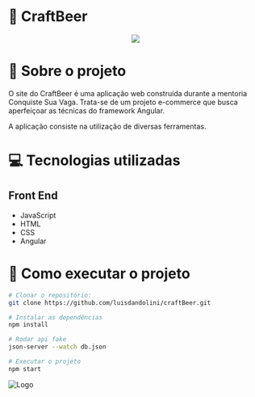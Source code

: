 # :beer: CraftBeer

<p align="center"><img src="http://img.shields.io/static/v1?label=STATUS&message=EM%20DESENVOLVIMENTO&color=GREEN&style=for-the-badge"/></p>

# :open_book: Sobre o projeto 

O site do CraftBeer é uma aplicação web construída durante a mentoria Conquiste Sua Vaga. Trata-se de um projeto e-commerce que busca aperfeiçoar as técnicas do framework Angular.

A aplicação consiste na utilização de diversas ferramentas.

# :computer: Tecnologias utilizadas 
## Front End
- JavaScript
- HTML
- CSS
- Angular

# :runner: Como executar o projeto

```bash
# Clonar o repositório:
git clone https://github.com/luisdandolini/craftBeer.git

# Instalar as dependências
npm install

# Rodar api fake
json-server --watch db.json

# Executar o projeto
npm start
```
![Logo](https://uploaddeimagens.com.br/images/004/078/261/full/Screenshot_2022-10-26_at_13.36.18.png?1666809407)
